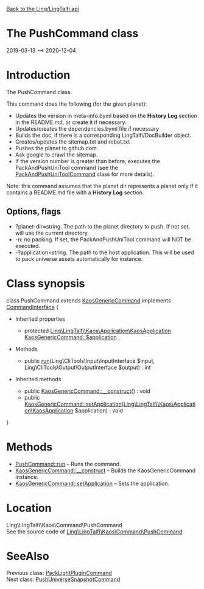 [Back to the Ling/LingTalfi api](https://github.com/lingtalfi/LingTalfi/blob/master/doc/api/Ling/LingTalfi.md)



The PushCommand class
================
2019-03-13 --> 2020-12-04






Introduction
============

The PushCommand class.

This command does the following (for the given planet):


- Updates the version in meta-info.byml based on the **History Log** section in the README.md, or create it if necessary.
- Updates/creates the dependencies.byml file if necessary
- Builds the doc, if there is a corresponding LingTalfi/DocBuilder object.
- Creates/updates the sitemap.txt and robot.txt
- Pushes the planet to github.com.
- Ask google to crawl the sitemap.
- If the version number is greater than before, executes the PackAndPushUniTool command (see the [PackAndPushUniToolCommand](https://github.com/lingtalfi/LingTalfi/blob/master/doc/api/Ling/LingTalfi/Kaos/Command/PackAndPushUniToolCommand.md) class for more details).


Note: this command assumes that the planet dir represents a planet only if it contains a README.md file with a **History Log** section.


Options, flags
----------------

- ?planet-dir=string. The path to the planet directory to push. If not set, will use the current directory.
- -n: no packing. If set, the PackAndPushUniTool command will NOT be executed.
- -?application=string. The path to the host application. This will be used to pack universe assets automatically for instance.



Class synopsis
==============


class <span class="pl-k">PushCommand</span> extends [KaosGenericCommand](https://github.com/lingtalfi/LingTalfi/blob/master/doc/api/Ling/LingTalfi/Kaos/Command/KaosGenericCommand.md) implements [CommandInterface](https://github.com/lingtalfi/CliTools/blob/master/doc/api/Ling/CliTools/Command/CommandInterface.md) {

- Inherited properties
    - protected [Ling\LingTalfi\Kaos\Application\KaosApplication](https://github.com/lingtalfi/LingTalfi/blob/master/doc/api/Ling/LingTalfi/Kaos/Application/KaosApplication.md) [KaosGenericCommand::$application](#property-application) ;

- Methods
    - public [run](https://github.com/lingtalfi/LingTalfi/blob/master/doc/api/Ling/LingTalfi/Kaos/Command/PushCommand/run.md)(Ling\CliTools\Input\InputInterface $input, Ling\CliTools\Output\OutputInterface $output) : int

- Inherited methods
    - public [KaosGenericCommand::__construct](https://github.com/lingtalfi/LingTalfi/blob/master/doc/api/Ling/LingTalfi/Kaos/Command/KaosGenericCommand/__construct.md)() : void
    - public [KaosGenericCommand::setApplication](https://github.com/lingtalfi/LingTalfi/blob/master/doc/api/Ling/LingTalfi/Kaos/Command/KaosGenericCommand/setApplication.md)([Ling\LingTalfi\Kaos\Application\KaosApplication](https://github.com/lingtalfi/LingTalfi/blob/master/doc/api/Ling/LingTalfi/Kaos/Application/KaosApplication.md) $application) : void

}






Methods
==============

- [PushCommand::run](https://github.com/lingtalfi/LingTalfi/blob/master/doc/api/Ling/LingTalfi/Kaos/Command/PushCommand/run.md) &ndash; Runs the command.
- [KaosGenericCommand::__construct](https://github.com/lingtalfi/LingTalfi/blob/master/doc/api/Ling/LingTalfi/Kaos/Command/KaosGenericCommand/__construct.md) &ndash; Builds the KaosGenericCommand instance.
- [KaosGenericCommand::setApplication](https://github.com/lingtalfi/LingTalfi/blob/master/doc/api/Ling/LingTalfi/Kaos/Command/KaosGenericCommand/setApplication.md) &ndash; Sets the application.





Location
=============
Ling\LingTalfi\Kaos\Command\PushCommand<br>
See the source code of [Ling\LingTalfi\Kaos\Command\PushCommand](https://github.com/lingtalfi/LingTalfi/blob/master/Kaos/Command/PushCommand.php)



SeeAlso
==============
Previous class: [PackLightPluginCommand](https://github.com/lingtalfi/LingTalfi/blob/master/doc/api/Ling/LingTalfi/Kaos/Command/PackLightPluginCommand.md)<br>Next class: [PushUniverseSnapshotCommand](https://github.com/lingtalfi/LingTalfi/blob/master/doc/api/Ling/LingTalfi/Kaos/Command/PushUniverseSnapshotCommand.md)<br>

